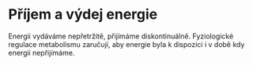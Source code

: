 # Příjem a výdej energie

Energii vydáváme nepřetržitě, přijímáme diskontinuálně. Fyziologické regulace metabolismu zaručují, aby energie byla k dispozici i v době kdy energii nepřijímáme.

